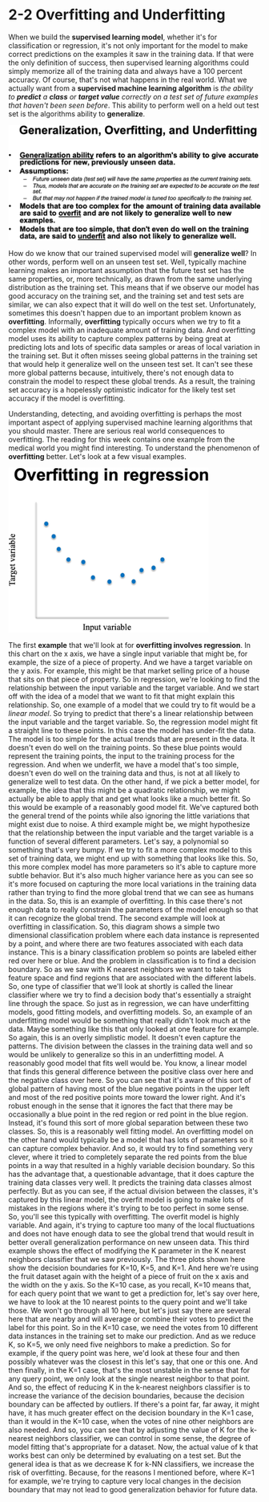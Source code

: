 # 2-2 Overfitting and Underfitting

When we build the **supervised learning model**, whether it's for classification or regression, it's not only important for the model to make correct predictions on the examples it saw in the training data. If that were the only definition of success, then supervised learning algorithms could simply memorize all of the training data and always have a 100 percent accuracy. Of course, that's not what happens in the real world. What we actually want from a **supervised machine learning algorithm** is *the ability to **predict** a **class** or **target value** correctly on a test set of future examples that haven't been seen before*. This ability to perform well on a held out test set is the algorithms ability to **generalize**.

<img src='https://github.com/siyinghan/Notes/raw/master/Applied%20Data%20Science%20with%20Python%20(Coursera%20Specialization)/03%20Applied%20Machine%20Learning%20in%20Python/Image/072.png' alt='072' width='650px'/>

How do we know that our trained supervised model will **generalize well**? In other words, perform well on an unseen test set. Well, typically machine learning makes an important assumption that the future test set has the same properties, or, more technically, as drawn from the same underlying distribution as the training set. This means that if we observe our model has good accuracy on the training set, and the training set and test sets are similar, we can also expect that it will do well on the test set. Unfortunately, sometimes this doesn't happen due to an important problem known as **overfitting**. Informally, **overfitting** typically occurs when we try to fit a complex model with an inadequate amount of training data. And overfitting model uses its ability to capture complex patterns by being great at predicting lots and lots of specific data samples or areas of local variation in the training set. But it often misses seeing global patterns in the training set that would help it generalize well on the unseen test set. It can't see these more global patterns because, intuitively, there's not enough data to constrain the model to respect these global trends. As a result, the training set accuracy is a hopelessly optimistic indicator for the likely test set accuracy if the model is overfitting.

Understanding, detecting, and avoiding overfitting is perhaps the most important aspect of applying supervised machine learning algorithms that you should master. There are serious real world consequences to overfitting. The reading for this week contains one example from the medical world you might find interesting. To understand the phenomenon of **overfitting** better. Let's look at a few visual examples.

<img src='https://github.com/siyinghan/Notes/raw/master/Applied%20Data%20Science%20with%20Python%20(Coursera%20Specialization)/03%20Applied%20Machine%20Learning%20in%20Python/Image/073.png' alt='073' width='400px'/>

The first **example** that we'll look at for **overfitting involves regression**. In this chart on the x axis, we have a single input variable that might be, for example, the size of a piece of property. And we have a target variable on the y axis. For example, this might be that market selling price of a house that sits on that piece of property. So in regression, we're looking to find the relationship between the input variable and the target variable. And we start off with the idea of a model that we want to fit that might explain this relationship. So, one example of a model that we could try to fit would be a *linear model*. So trying to predict that there's a linear relationship between the input variable and the target variable. So, the regression model might fit a straight line to these points. In this case the model has under-fit the data. The model is too simple for the actual trends that are present in the data. It doesn't even do well on the training points. So these blue points would represent the training points, the input to the training process for the regression. And when we underfit, we have a model that's too simple, doesn't even do well on the training data and thus, is not at all likely to generalize well to test data. On the other hand, if we pick a better model, for example, the idea that this might be a quadratic relationship, we might actually be able to apply that and get what looks like a much better fit. So this would be example of a reasonably good model fit. We've captured both the general trend of the points while also ignoring the little variations that might exist due to noise. A third example might be, we might hypothesize that the relationship between the input variable and the target variable is a function of several different parameters. Let's say, a polynomial so something that's very bumpy. If we try to fit a more complex model to this set of training data, we might end up with something that looks like this. So, this more complex model has more parameters so it's able to capture more subtle behavior. But it's also much higher variance here as you can see so it's more focused on capturing the more local variations in the training data rather than trying to find the more global trend that we can see as humans in the data. So, this is an example of overfitting. In this case there's not enough data to really constrain the parameters of the model enough so that it can recognize the global trend. The second example will look at overfitting in classification. So, this diagram shows a simple two dimensional classification problem where each data instance is represented by a point, and where there are two features associated with each data instance. This is a binary classification problem so points are labeled either red over here or blue. And the problem in classification is to find a decision boundary. So as we saw with K nearest neighbors we want to take this feature space and find regions that are associated with the different labels. So, one type of classifier that we'll look at shortly is called the linear classifier where we try to find a decision body that's essentially a straight line through the space. So just as in regression, we can have underfitting models, good fitting models, and overfitting models. So, an example of an underfitting model would be something that really didn't look much at the data. Maybe something like this that only looked at one feature for example. So again, this is an overly simplistic model. It doesn't even capture the patterns. The division between the classes in the training data well and so would be unlikely to generalize so this in an underfitting model. A reasonably good model that fits well would be. You know, a linear model that finds this general difference between the positive class over here and the negative class over here. So you can see that it's aware of this sort of global pattern of having most of the blue negative points in the upper left and most of the red positive points more toward the lower right. And it's robust enough in the sense that it ignores the fact that there may be occasionally a blue point in the red region or red point in the blue region. Instead, it's found this sort of more global separation between these two classes. So, this is a reasonably well fitting model. An overfitting model on the other hand would typically be a model that has lots of parameters so it can capture complex behavior. And so, it would try to find something very clever, where it tried to completely separate the red points from the blue points in a way that resulted in a highly variable decision boundary. So this has the advantage that, a questionable advantage, that it does capture the training data classes very well. It predicts the training data classes almost perfectly. But as you can see, if the actual division between the classes, it's captured by this linear model, the overfit model is going to make lots of mistakes in the regions where it's trying to be too perfect in some sense. So, you'll see this typically with overfitting. The overfit model is highly variable. And again, it's trying to capture too many of the local fluctuations and does not have enough data to see the global trend that would result in better overall generalization performance on new unseen data. This third example shows the effect of modifying the K parameter in the K nearest neighbors classifier that we saw previously. The three plots shown here show the decision boundaries for K=10, K=5, and K=1. And here we're using the fruit dataset again with the height of a piece of fruit on the x axis and the width on the y axis. So the K=10 case, as you recall, K=10 means that, for each query point that we want to get a prediction for, let's say over here, we have to look at the 10 nearest points to the query point and we'll take those. We won't go through all 10 here, but let's just say there are several here that are nearby and will average or combine their votes to predict the label for this point. So in the K=10 case, we need the votes from 10 different data instances in the training set to make our prediction. And as we reduce K, so K=5, we only need five neighbors to make a prediction. So for example, if the query point was here, we'd look at these four and then possibly whatever was the closest in this let's say, that one or this one. And then finally, in the K=1 case, that's the most unstable in the sense that for any query point, we only look at the single nearest neighbor to that point. And so, the effect of reducing K in the k-nearest neighbors classifier is to increase the variance of the decision boundaries, because the decision boundary can be affected by outliers. If there's a point far, far away, it might have, it has much greater effect on the decision boundary in the K=1 case, than it would in the K=10 case, when the votes of nine other neighbors are also needed. And so, you can see that by adjusting the value of K for the k-nearest neighbors classifier, we can control in some sense, the degree of model fitting that's appropriate for a dataset. Now, the actual value of k that works best can only be determined by evaluating on a test set. But the general idea is that as we decrease K for k-NN classifiers, we increase the risk of overfitting. Because, for the reasons I mentioned before, where K=1 for example, we're trying to capture very local changes in the decision boundary that may not lead to good generalization behavior for future data.